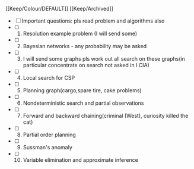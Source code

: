 [[Keep/Colour/DEFAULT]] [[Keep/Archived]] 

- [ ] Important questions: pls read problem and algorithms also
- [ ] 1. Resolution example problem (I will send some)
- [ ] 2. Bayesian networks - any probability may be asked
- [ ] 3. I will send some graphs pls work out all search on these graphs(in particular concentrate on search not asked in I CIA)
- [ ] 4. Local search for CSP
- [ ] 5. Planning graph(cargo,spare tire, cake problems)
- [ ] 6.  Nondeterministic search and partial observations
- [ ] 7. Forward and backward chaining(criminal (West), curiosity killed the cat)
- [ ] 8. Partial order planning
- [ ] 9. Sussman's anomaly 
- [ ] 10. Variable elimination and approximate inference
